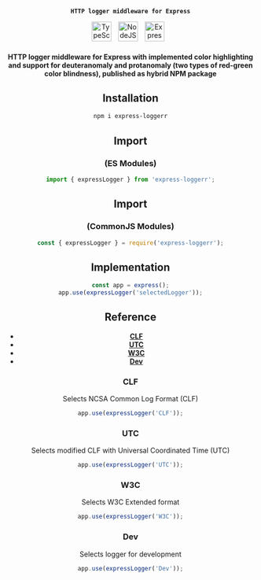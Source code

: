 <div align="center">

**`HTTP logger middleware for Express`**

<div align="center">
<img alt="TypeScript" width="40px" style="padding-right:10px;" src="https://cdn.jsdelivr.net/gh/devicons/devicon/icons/typescript/typescript-original.svg" />
<img alt="NodeJS" width="40px" style="padding-right:10px;" src="https://cdn.jsdelivr.net/gh/devicons/devicon/icons/nodejs/nodejs-original.svg" />
<img alt="Express" width="40px" style="padding-right:10px;" src="https://cdn.jsdelivr.net/gh/devicons/devicon/icons/express/express-original-wordmark.svg"/>
<br/>

#### HTTP logger middleware for Express with implemented color highlighting and support for deuteranomaly and protanomaly (two types of red-green color blindness), published as hybrid NPM package


## Installation
```sh
npm i express-loggerr
```

## Import 
### (ES Modules)
```js
import { expressLogger } from 'express-loggerr';
```

## Import 
### (CommonJS Modules)
```js
const { expressLogger } = require('express-loggerr');
```

## Implementation
```js
const app = express();
app.use(expressLogger('selectedLogger'));
```

## Reference
- [**CLF**](#CLF)
- [**UTC**](#UTC)
- [**W3C**](#W3C)
- [**Dev**](#Dev)

### **CLF**

Selects NCSA Common Log Format (CLF)

```js
app.use(expressLogger('CLF'));
```

### **UTC**

Selects modified CLF with Universal Coordinated Time (UTC)

```js
app.use(expressLogger('UTC'));
```

### **W3C**

Selects W3C Extended format

```js
app.use(expressLogger('W3C'));
```

### **Dev**

Selects logger for development

```js
app.use(expressLogger('Dev'));
```